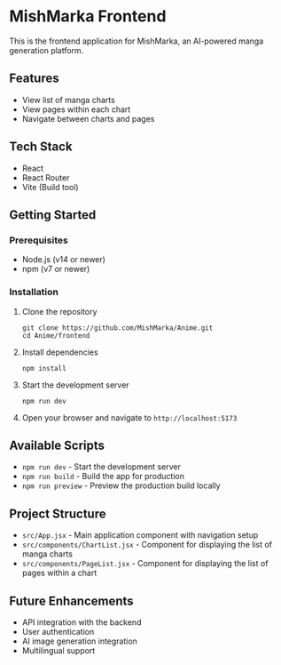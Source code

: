 # MishMarka Frontend

This is the frontend application for MishMarka, an AI-powered manga generation platform.

## Features

- View list of manga charts
- View pages within each chart
- Navigate between charts and pages

## Tech Stack

- React
- React Router
- Vite (Build tool)

## Getting Started

### Prerequisites

- Node.js (v14 or newer)
- npm (v7 or newer)

### Installation

1. Clone the repository
   ```
   git clone https://github.com/MishMarka/Anime.git
   cd Anime/frontend
   ```

2. Install dependencies
   ```
   npm install
   ```

3. Start the development server
   ```
   npm run dev
   ```

4. Open your browser and navigate to `http://localhost:5173`

## Available Scripts

- `npm run dev` - Start the development server
- `npm run build` - Build the app for production
- `npm run preview` - Preview the production build locally

## Project Structure

- `src/App.jsx` - Main application component with navigation setup
- `src/components/ChartList.jsx` - Component for displaying the list of manga charts
- `src/components/PageList.jsx` - Component for displaying the list of pages within a chart

## Future Enhancements

- API integration with the backend
- User authentication
- AI image generation integration
- Multilingual support
